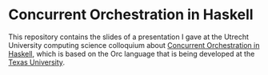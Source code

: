 Concurrent Orchestration in Haskell
=============

This repository contains the slides of a presentation I gave at the Utrecht University computing science colloquium about [Concurrent Orchestration in Haskell](http://dl.acm.org/citation.cfm?id=2088456.1863534), which is based on the Orc language that is being developed at the [Texas University](http://orc.csres.utexas.edu/).
